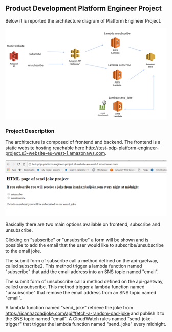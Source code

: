 ## Product Development Platform Engineer Project

Below it is reported the architecture diagram of Platform Engineer Project.

![alt text](https://github.com/emilianoangieri/PDPlatformEngineerProject/blob/master/architecture.PNG)

### Project Description

The architecture is composed of frontend and backend.
The frontend is a static website hosting reachable here http://test-pdp-platform-engineer-project.s3-website-eu-west-1.amazonaws.com.

![alt text](https://github.com/emilianoangieri/PDPlatformEngineerProject/blob/master/s3-website.PNG)

Basically there are two main options available on frontend, subscribe and unsubscribe.

Clicking on "subscribe" or "unsubsribe" a form will be shown and is possible to add the email that the user would like to subscribe/unsubscribe to the email joke.

The submit form of subscribe call a method defined on the api-gaetway, called subscribe2.
This method trigger a lambda function named "subscribe" that add the email address into an SNS topic named "email". 


The submit form of unsubscribe call a method defined on the api-gaetway, called unsubscribe.
This method trigger a lambda function named "unsubscribe" that remove the email address from an SNS topic named "email".


A lambda function named "send_joke" retrieve the joke from https://icanhazdadjoke.com/api#fetch-a-random-dad-joke and publish it to the SNS topic named "email".
A CloudWatch rules named "send-joke-trigger" that trigger the lambda function named "send_joke" every midnight.
